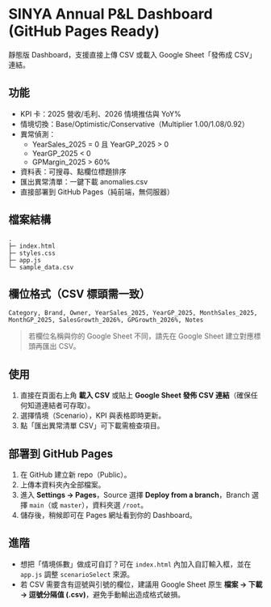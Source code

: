 # SINYA Annual P&L Dashboard (GitHub Pages Ready)

靜態版 Dashboard，支援直接上傳 CSV 或載入 Google Sheet「發佈成 CSV」連結。

## 功能
- KPI 卡：2025 營收/毛利、2026 情境推估與 YoY%
- 情境切換：Base/Optimistic/Conservative（Multiplier 1.00/1.08/0.92）
- 異常偵測：
  - YearSales_2025 = 0 且 YearGP_2025 > 0
  - YearGP_2025 < 0
  - GPMargin_2025 > 60%
- 資料表：可搜尋、點欄位標題排序
- 匯出異常清單：一鍵下載 anomalies.csv
- 直接部署到 GitHub Pages（純前端，無伺服器）

## 檔案結構
```
.
├─ index.html
├─ styles.css
├─ app.js
└─ sample_data.csv
```

## 欄位格式（CSV 標頭需一致）
`Category, Brand, Owner, YearSales_2025, YearGP_2025, MonthSales_2025, MonthGP_2025, SalesGrowth_2026%, GPGrowth_2026%, Notes`

> 若欄位名稱與你的 Google Sheet 不同，請先在 Google Sheet 建立對應標頭再匯出 CSV。

## 使用
1. 直接在頁面右上角 **載入 CSV** 或貼上 **Google Sheet 發佈 CSV 連結**（確保任何知道連結者可存取）。
2. 選擇情境（Scenario），KPI 與表格即時更新。
3. 點「匯出異常清單 CSV」可下載需檢查項目。

## 部署到 GitHub Pages
1. 在 GitHub 建立新 repo（Public）。
2. 上傳本資料夾內全部檔案。
3. 進入 **Settings → Pages**，Source 選擇 **Deploy from a branch**，Branch 選擇 `main`（或 `master`），資料夾選 `/root`。
4. 儲存後，稍候即可在 Pages 網址看到你的 Dashboard。

## 進階
- 想把「情境係數」做成可自訂？可在 `index.html` 內加入自訂輸入框，並在 `app.js` 調整 `scenarioSelect` 來源。
- 若 CSV 需要含有逗號與引號的欄位，建議用 Google Sheet 原生 **檔案 → 下載 → 逗號分隔值 (.csv)**，避免手動輸出造成格式破損。
